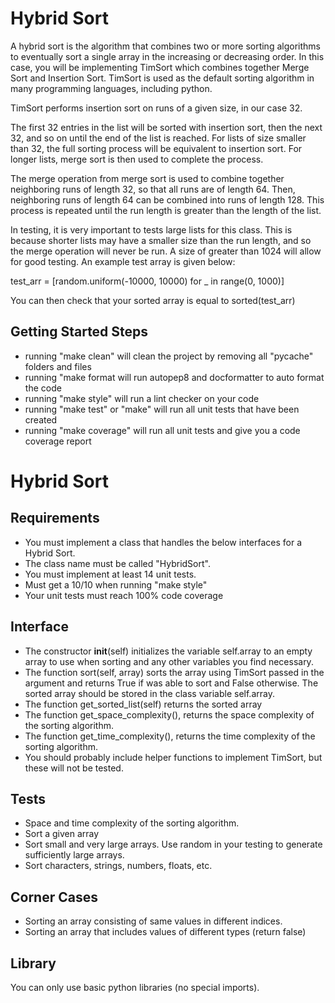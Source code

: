 # Hybrid Sort

A hybrid sort is the algorithm that combines two or more sorting algorithms to eventually sort a single array in the increasing or decreasing order. In this case, you will be implementing TimSort which combines together Merge Sort and Insertion Sort. TimSort is used as the default sorting algorithm in many programming languages, including python.

TimSort performs insertion sort on runs of a given size, in our case 32. 

The first 32 entries in the list will be sorted with insertion sort, then the next 32, and so on until the end of the list is reached. For lists of size smaller than 32, the full sorting process will be equivalent to insertion sort. For longer lists, merge sort is then used to complete the process. 

The merge operation from merge sort is used to combine together neighboring runs of length 32, so that all runs are of length 64. Then, neighboring runs of length 64 can be combined into runs of length 128. This process is repeated until the run length is greater than the length of the list.

In testing, it is very important to tests large lists for this class. This is because shorter lists may have a smaller size than the run length, and so the merge operation will never be run. A size of greater than 1024 will allow for good testing. An example test array is given below:

test_arr = [random.uniform(-10000, 10000) for _ in range(0, 1000)]

You can then check that your sorted array is equal to sorted(test_arr)

## Getting Started Steps

- running "make clean" will clean the project by removing all "pycache" folders and files
- running "make format will run autopep8 and docformatter to auto format the code
- running "make style" will run a lint checker on your code
- running "make test" or "make" will run all unit tests that have been created
- running "make coverage" will run all unit tests and give you a code coverage report

# Hybrid Sort

## Requirements

- You must implement a class that handles the below interfaces for a Hybrid Sort.
- The class name must be called "HybridSort".
- You must implement at least 14 unit tests.
- Must get a 10/10 when running "make style"
- Your unit tests must reach 100% code coverage

## Interface

- The constructor __init__(self) initializes the variable self.array to an empty array to use when sorting and any other variables you find necessary.
- The function sort(self, array) sorts the array using TimSort passed in the argument and returns True if was able to sort and False otherwise. The sorted array should be stored in the class variable self.array.
- The function get_sorted_list(self) returns the sorted array
- The function get_space_complexity(), returns the space complexity of the sorting algorithm.
- The function get_time_complexity(), returns the time complexity of the sorting algorithm.
- You should probably include helper functions to implement TimSort, but these will not be tested.

## Tests

- Space and time complexity of the sorting algorithm.
- Sort a given array
- Sort small and very large arrays. Use random in your testing to generate sufficiently large arrays.
- Sort characters, strings, numbers, floats, etc.

## Corner Cases

- Sorting an array consisting of same values in different indices.
- Sorting an array that includes values of different types (return false)

## Library

You can only use basic python libraries (no special imports).
